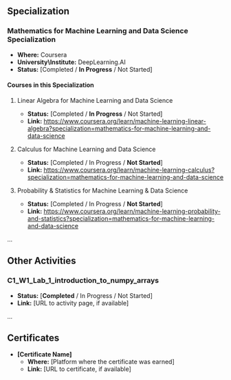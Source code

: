 ## Specialization

### Mathematics for Machine Learning and Data Science Specialization
- **Where:** Coursera
- **University\Institute:** DeepLearning.AI
- **Status:** [Completed / **In Progress** / Not Started]

#### Courses in this Specialization
1. Linear Algebra for Machine Learning and Data Science
   - **Status:** [Completed / **In Progress** / Not Started]
   - **Link:** https://www.coursera.org/learn/machine-learning-linear-algebra?specialization=mathematics-for-machine-learning-and-data-science

2. Calculus for Machine Learning and Data Science
   - **Status:** [Completed / In Progress / **Not Started**]
   - **Link:** https://www.coursera.org/learn/machine-learning-calculus?specialization=mathematics-for-machine-learning-and-data-science

3. Probability & Statistics for Machine Learning & Data Science
   - **Status:** [Completed / In Progress / **Not Started**]
   - **Link:** https://www.coursera.org/learn/machine-learning-probability-and-statistics?specialization=mathematics-for-machine-learning-and-data-science
  
...

## Other Activities

### C1_W1_Lab_1_introduction_to_numpy_arrays
- **Status:** [**Completed** / In Progress / Not Started]
- **Link:** [URL to activity page, if available]

...

## Certificates

- **[Certificate Name]**
  - **Where:** [Platform where the certificate was earned]
  - **Link:** [URL to certificate, if available]

